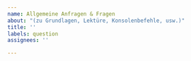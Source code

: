 ```yaml
---
name: Allgemeine Anfragen & Fragen
about: "(zu Grundlagen, Lektüre, Konsolenbefehle, usw.)"
title: ''
labels: question
assignees: ''

---
```



